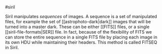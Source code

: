 #siril 

Siril manipulates *sequences* of images. A sequence is a set of manipulated files, for example the set of [[astrophoto-dark|dark]] images that will be turned into a master dark. These can be either [[FITS]] files, or a single [[siril-file-formats|SER]] file. In fact, because of the flexibility of FITS we can store the entire sequence in a single FITS file by placing each image in its own HDU while maintaining their headers. This method is called FITSEQ in Siril.
